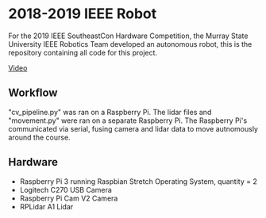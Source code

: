 # 2018-2019 IEEE Robot 
For the 2019 IEEE SoutheastCon Hardware Competition, the Murray State University IEEE Robotics Team developed an autonomous robot, this is the repository containing all code for this project.

[Video](https://drive.google.com/file/d/1Nv7W-boNWKA6p69vr6NaCU71pYvb4EZj/view)

## Workflow
"cv_pipeline.py" was ran on a Raspberry Pi. The lidar files and "movement.py" were ran on a separate Raspberry Pi. The Raspberry Pi's communicated via serial, fusing camera and lidar data to move autnomously around the course. 

## Hardware
  * Raspberry Pi 3 running Raspbian Stretch Operating System, quantity = 2
  * Logitech C270 USB Camera
  * Raspberry Pi Cam V2 Camera
  * RPLidar A1 Lidar


